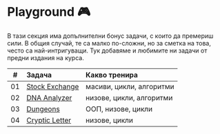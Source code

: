 # Playground :video_game:

В тази секция има допълнителни бонус задачи, с които да премериш сили. В общия случай, те са малко по-сложни, но за сметка на това, често са най-интригуващи. Тук добавяме и любимите ни задачи от предни издания на курса.

|  # | Задача                | Какво тренира       |
|:--:|:--------------------- |:--------------------|
| 01 | [Stock Exchange](./01-stock-exchange) | масиви, цикли, алгоритми |
| 02 | [DNA Analyzer](./02-dna-analyzer) | низове, цикли, алгоритми |
| 03 | [Dungeons](./03-dungeons) | ООП, низове, цикли |
| 04 | [Cryptic Letter](./04-cryptic-letter) | низове, цикли |
